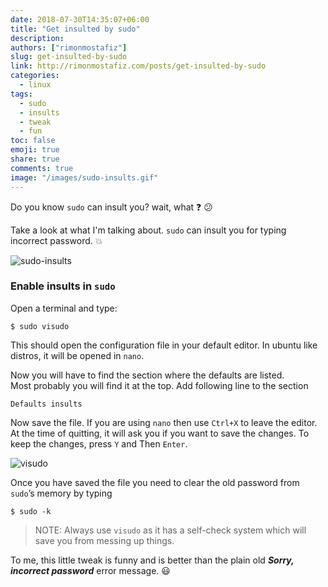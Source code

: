 ```yaml
---
date: 2018-07-30T14:35:07+06:00
title: "Get insulted by sudo"
description:
authors: ["rimonmostafiz"]
slug: get-insulted-by-sudo
link: http://rimonmostafiz.com/posts/get-insulted-by-sudo
categories:
  - linux
tags:
  - sudo
  - insults
  - tweak
  - fun
toc: false
emoji: true
share: true
comments: true
image: "/images/sudo-insults.gif"
---
```

Do you know `sudo` can insult you? wait, what :question: :confused:

Take a look at what I'm talking about. `sudo` can insult you for typing incorrect password. :boom:

![sudo-insults](/images/sudo-insults.gif)

### Enable insults in `sudo`
Open a terminal and type:

    $ sudo visudo

This should open the configuration file in your default editor. In ubuntu like distros, it will be opened in `nano`.

Now you will have to find the section where the defaults are listed. <br>
Most probably you will find it at the top. Add following line to the section

    Defaults insults

Now save the file. If you are using `nano` then use `Ctrl+X` to leave the editor. At the time of quitting, it will ask you if you want to save the changes. To keep the changes, press `Y` and Then `Enter`.

![visudo](/images/visudo.gif)

Once you have saved the file you need to clear the old password from `sudo`’s memory by typing

    $ sudo -k


> NOTE: Always use `visudo` as it has a self-check system which will save you from messing up things.

To me, this little tweak is funny and is better than the plain old _**Sorry, incorrect password**_ error message. :smiley:
